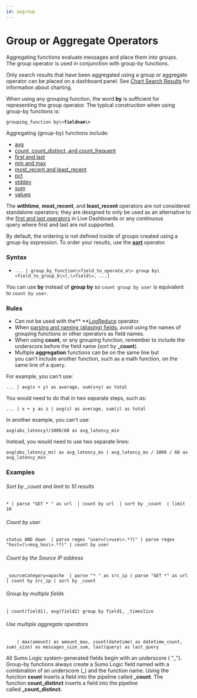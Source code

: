 ```yaml
---
id: aagroup
---
```


# Group or Aggregate Operators

Aggregating functions evaluate messages and place them into groups.
The group operator is used in conjunction with group-by functions.

Only search results that have been aggregated using a group or aggregate
operator can be placed on a dashboard panel. See [Chart Search
Results](../Get-Started-with-Search/Search-Basics/Chart-Search-Results.md "https://help.sumologic.com/Search/Get_Started_with_Search/Search_Basics/Chart_Search_Results")
for information about charting.

When using any grouping function, the word **by** is sufficient for
representing the group operator. The typical construction when using
group-by functions is:

`grouping_function by\<`**`fieldnam\>`**

Aggregating (group-by) functions include:

-   [avg](aaGroup/avg.md "https://help.sumologic.com/Search/Search-Query-Language/aaGroup/avg")
-   [count, count_distinct, and
    count_frequent](aaGroup/count,-count-distinct,-and-count-frequent.md "count, count_distinct, and count_frequent")
-   [first and last](aaGroup/first-and-last.md "first and last")
-   [min and max](aaGroup/min-and-max.md "min and max")
-   [most_recent and
    least_recent](aaGroup/most-recent-and-least-recent.md "most_recent and least_recent")
-   [pct](aaGroup/percentile-(pct).md "percentile (pct)")
-   [stddev](aaGroup/standard-deviation.md "stddev")
-   [sum](aaGroup/sum.md "sum")
-   [values](aaGroup/values.md "values")

The ****withtime****, ****most_recent****,
and ****least_recent**** operators are not considered standalone
operators; they are designed to only be used as an alternative to
the [first and last
operators](aaGroup/first-and-last.md "first and last") in Live
Dashboards or any continuous query where first and last are not
supported.

By default, the ordering is not defined inside of groups created using a
group-by expression. To order your results,
use the [**sort**](Search-Operators/sort.md "sort") operator.

### Syntax

-   `... | group_by_function\<field_to_operate_o\> group by\<field_to_group_b\>[,\<field\>, ...]`

You can use **by** instead of **group by** so `count group by user` is
equivalent to `count by user`.

### Rules

-   Can not be used with
    the** **[LogReduce](../LogReduce/01-LogReduce-Operator.md "LogReduce Operator") operator.
-   When [parsing and naming (aliasing)
    fields](01-Parse-Operators/Parse-field-option.md "Parse field"),
    avoid using the names of grouping functions or other operators as
    field names.
-   When using **count**, or any grouping function, remember to include
    the underscore before the field name (sort by **\_count**).
-   Multiple **aggregation** functions can be on the same line but
    you can't include another function, such as a math function, on the
    same line of a query.

For example, you can't use:

`... | avg(x + y) as average, sum(x+y) as total `

You would need to do that in two separate steps, such as:

`... | x + y as z | avg(z) as average, sum(z) as total`

In another example, you can't use:

`avg(abs_latency)/1000/60 as avg_latency_min`

Instead, you would need to use two separate lines:

`avg(abs_latency_ms) as avg_latency_ms | avg_latency_ms / 1000 / 60 as avg_latency_min`

### Examples

###### Sort by \_count and limit to 10 results

`* | parse "GET * " as url  | count by url  | sort by _count  | limit 10`

###### Count by user

`status AND down  | parse regex "user=(\<use\>.*?)" | parse regex "host=(\<msg_hos\>.*?)" | count by user`

###### Count by the Source IP address

`_sourceCategory=apache  | parse "* " as src_ip | parse "GET *" as url | count by src_ip | sort by _count`

###### Group by multiple fields

`| count(field1), avg(field2) group by field1, _timeslice`

###### Use multiple aggregate operators

`    | max(amount) as amount_max, count(datetime) as datetime_count, sum(_size) as messages_size_sum, last(query) as last_query`

All Sumo Logic system-generated fields begin with an underscore ( "\_").
Group-by functions always create a Sumo Logic field named with a
combination of an underscore (\_) and the function name. Using the
function **count** inserts a field into the pipeline called **\_count**.
The function **count_distinct** inserts a field into the pipeline
called **\_count_distinct**.
